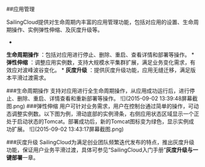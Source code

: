 ##应用管理

SailingCloud提供对生命周期内丰富的应用管理功能，包括对应用的设置、生命周期操作、实例弹性伸缩、及灰度升级等。

* 
**生命周期操作**
：包括对应用进行停止、删除、重启、查看详情和部署等操作。
* 
**弹性伸缩**
：调整应用实例数，支持大规模水平集群扩展，满足业务变化需求，有效应对波峰波谷变化。
* 
**灰度升级**
：提供灰度升级功能，应用无缝迁移，满足版本平滑过渡需求。


###生命周期操作
支持对应用进行全生命周期操作，从应用成功运行后，进行停止、删除、重启、详情查看和重新部署等操作。
![](2015-09-02 13:39:48屏幕截图.png)
###弹性伸缩
用户可针对业务需求，用户在控制台通过简单的操作，可动态调整实例数。以下图为例，滑动底部的实例滑条，右侧应用状态区域显示一个正处于启动状态的Tomcat。部署成功后，新的Tomcat图标变为绿色，显示实例成功扩展。
![](2015-09-02 13:43:17屏幕截图.png)

###灰度升级
SailingCloud为满足创业团队频繁迭代发布的特点，推出灰度升级功能，保证用户业务平滑过渡，具体可参见“SailingCloud入门手册”**灰度升级与一键部署**一章。
